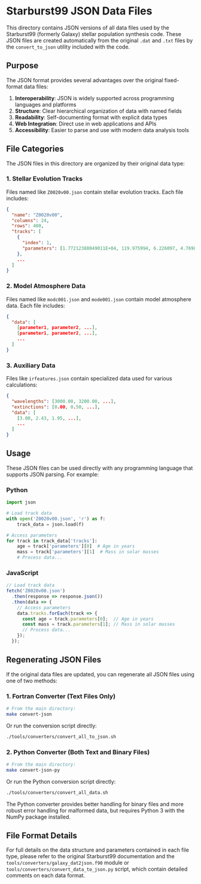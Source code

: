 # Starburst99 JSON Data Files

This directory contains JSON versions of all data files used by the Starburst99 (formerly Galaxy) stellar population synthesis code. These JSON files are created automatically from the original `.dat` and `.txt` files by the `convert_to_json` utility included with the code.

## Purpose

The JSON format provides several advantages over the original fixed-format data files:

1. **Interoperability**: JSON is widely supported across programming languages and platforms
2. **Structure**: Clear hierarchical organization of data with named fields
3. **Readability**: Self-documenting format with explicit data types
4. **Web Integration**: Direct use in web applications and APIs
5. **Accessibility**: Easier to parse and use with modern data analysis tools

## File Categories

The JSON files in this directory are organized by their original data type:

### 1. Stellar Evolution Tracks

Files named like `Z0020v00.json` contain stellar evolution tracks. Each file includes:

```json
{
  "name": "Z0020v00",
  "columns": 24,
  "rows": 400,
  "tracks": [
    {
      "index": 1,
      "parameters": [1.77212388049011E+04, 119.975994, 6.226097, 4.769865, ...]
    },
    ...
  ]
}
```

### 2. Model Atmosphere Data

Files named like `modc001.json` and `mode001.json` contain model atmosphere data. Each file includes:

```json
{
  "data": [
    [parameter1, parameter2, ...],
    [parameter1, parameter2, ...],
    ...
  ]
}
```

### 3. Auxiliary Data

Files like `irfeatures.json` contain specialized data used for various calculations:

```json
{
  "wavelengths": [3000.00, 3200.00, ...],
  "extinctions": [0.00, 0.50, ...],
  "data": [
    [3.00, 2.43, 1.95, ...],
    ...
  ]
}
```

## Usage

These JSON files can be used directly with any programming language that supports JSON parsing. For example:

### Python

```python
import json

# Load track data
with open('Z0020v00.json', 'r') as f:
    track_data = json.load(f)

# Access parameters
for track in track_data['tracks']:
    age = track['parameters'][0]  # Age in years
    mass = track['parameters'][1]  # Mass in solar masses
    # Process data...
```

### JavaScript

```javascript
// Load track data
fetch('Z0020v00.json')
  .then(response => response.json())
  .then(data => {
    // Access parameters
    data.tracks.forEach(track => {
      const age = track.parameters[0];  // Age in years
      const mass = track.parameters[1]; // Mass in solar masses
      // Process data...
    });
  });
```

## Regenerating JSON Files

If the original data files are updated, you can regenerate all JSON files using one of two methods:

### 1. Fortran Converter (Text Files Only)

```bash
# From the main directory:
make convert-json
```

Or run the conversion script directly:

```bash
./tools/converters/convert_all_to_json.sh
```

### 2. Python Converter (Both Text and Binary Files)

```bash
# From the main directory:
make convert-json-py
```

Or run the Python conversion script directly:

```bash
./tools/converters/convert_all_data.sh
```

The Python converter provides better handling for binary files and more robust error handling for malformed data, but requires Python 3 with the NumPy package installed.

## File Format Details

For full details on the data structure and parameters contained in each file type, please refer to the original Starburst99 documentation and the `tools/converters/galaxy_dat2json.f90` module or `tools/converters/convert_data_to_json.py` script, which contain detailed comments on each data format.